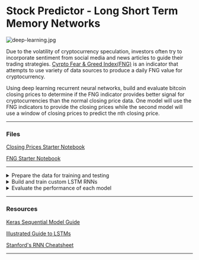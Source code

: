 # Stock Predictor - Long Short Term Memory Networks

![deep-learning.jpg](Images/deep-learning.jpg)

Due to the volatility of cryptocurrency speculation, investors often try to incorporate sentiment from social media and news articles to guide their trading strategies. [Cyrpto Fear & Greed Index(FNG)](https://alternative.me/crypto/fear-and-greed-index/) is an indicator that attempts to use variety of data sources to produce a daily FNG value for cryptocurrency. 

Using deep learning recurrent neural networks, build and evaluate bitcoin closing prices to determine if the FNG indicator provides better signal for cryptocurrencies than the normal closing price data. One model will use the FNG indicators to provide the closing prices while the second model will use a window of closing prices to predict the nth closing price.

- - -

### Files

[Closing Prices Starter Notebook](Starter_Code/lstm_stock_predictor_closing.ipynb)

[FNG Starter Notebook](Starter_Code/lstm_stock_predictor_fng.ipynb)

- - -
<details>
<summary>Prepare the data for training and testing</summary>
    
<br>1. Use of Starter code as a guide to create a Jupyter Notebook for each RNN that contains a function to help window the data for each dataset.</br>
    
    
    ```python
        # This function accepts the column number for the features (X) and the target (y). It chunks the data up with a rolling window of Xt-n to predict Xt. It returns a numpy array of X any y
    
        def window_data(df, window, feature_col_number, target_col_number):
        X = []
        y = []
        for i in range(len(df) - window - 1):
            features = df.iloc[i:(i + window), feature_col_number]
            target = df.iloc[(i + window), target_col_number]
            X.append(features)
            y.append(target)
        return np.array(X), np.array(y).reshape(-1, 1)
    ```
    
   <br>2. For Fear & Greed Model, use FNG values to try and predict the closing price while for closing price model, use the previous closing prices to predict the next closing prices.</br>
   
   
   ```python
        # Predict Closing Prices using a 10 day window of previous closing prices. Try a window size anywhere from 1 to 10 and see how the model performance changes
        window_size = 1

        # Column index 1 is the `Close` column & Column index 0 is the 'FNG'
        feature_column = 1
        target_column = 1
        X, y = window_data(df, window_size, feature_column, target_column)
   ```
    

<br>3. Each model will need to use 70% of the data for training and 30% of the data for testing.</br>
   
   ```python
        split = int(0.7 * len(X))
        X_train = X[: split - 1]
        X_test = X[split:]
        y_train = y[: split - 1]
        y_test = y[split:]
   ```
    
<br>4. Apply a MinMaxScaler to the X and y values to scale the data for the model.</br>
   
   ```python
        # Use MinMaxScaler to scale the data between 0 and 1. Importing the MinMaxScaler from sklearn
        from sklearn.preprocessing import MinMaxScaler
        # Create a MinMaxScaler object
        scaler = MinMaxScaler()
        # Fit the MinMaxScaler object with the features data X
        scaler.fit(X)
        # Scale the features training and testing sets
        X_train = scaler.transform(X_train)
        X_test = scaler.transform(X_test)
        # Fit the MinMaxScaler object with the target data Y
        scaler.fit(y)
        # Scale the target training and testing sets
        y_train = scaler.transform(y_train)
        y_test = scaler.transform(y_test)
   ```

<br>5. Finally, reshape the X_train and X_test values to fit the model's requirement of (samples, time steps, features).</br>
   
   ```python
        # Reshape the features for the model
        X_train = X_train.reshape((X_train.shape[0], X_train.shape[1], 1))
        X_test = X_test.reshape((X_test.shape[0], X_test.shape[1], 1))
   ```

</details>

<details>


<summary>Build and train custom LSTM RNNs</summary>
    
<br>1. Import the required library from tensorflow</br>
    
    ```python
        from tensorflow.keras.models import Sequential
        from tensorflow.keras.layers import LSTM, Dense, Dropout
    ```
    
<br>2. Define the model architecture</br>
   
   ```python
        # Build the LSTM model. 
   
        model = Sequential()

        number_units = 30
        dropout_fraction = 0.2
        # The return sequences need to be set to True if you are adding additional LSTM layers, but don't have to do this for the final layer. 
        # Layer 1
        model.add(LSTM(
            units=number_units,
            return_sequences=True,
            input_shape=(X_train.shape[1], 1))
            )
        model.add(Dropout(dropout_fraction))
        # Layer 2
        model.add(LSTM(units=number_units, return_sequences=True))
        model.add(Dropout(dropout_fraction))
        # Layer 3
        model.add(LSTM(units=number_units))
        model.add(Dropout(dropout_fraction))
        # Output layer
        model.add(Dense(1))
   ```
    
<br>3. Compile the model</br>
   
   ```python
       model.compile(optimizer="adam", loss="mean_squared_error")
   ```
<br>4. Summarize the model</br>
   
   ![lstm_model_summary.png](Images/lstm_model_summary.png)
   
   <br>5. Fit the model and train the data</br>
   
   ```python
        # Train the model
        # Use at least 10 epochs
        # Do not shuffle the data
        # Experiement with the batch size, but a smaller batch size is recommended
        model.fit(X_train, y_train, epochs=10, shuffle=False, batch_size=5, verbose=1)
   ```  
    
 | Closing Price                       | FNG                              |
 | ----------------------------------- | ----------------------------------- |
 | <img src="Images/closing_price_model.png" width="400" />  | <img src="Images/fng_model.png" width="400" />  |

</details>



<details>
<summary>Evaluate the performance of each model</summary>
 


Use the above to answer the following:

> Which model has a lower loss?
>
> Which model tracks the actual values better over time?
>
> Which window size works best for the model?

</details>

- - -

### Resources

[Keras Sequential Model Guide](https://keras.io/getting-started/sequential-model-guide/)

[Illustrated Guide to LSTMs](https://towardsdatascience.com/illustrated-guide-to-lstms-and-gru-s-a-step-by-step-explanation-44e9eb85bf21)

[Stanford's RNN Cheatsheet](https://stanford.edu/~shervine/teaching/cs-230/cheatsheet-recurrent-neural-networks)

- - -
